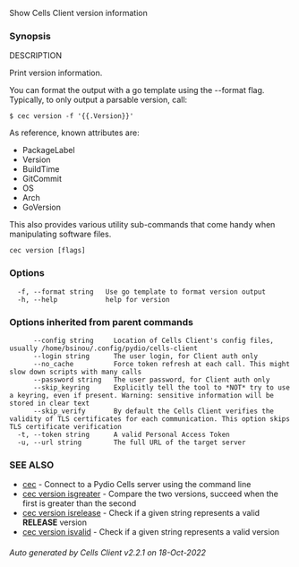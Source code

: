 Show Cells Client version information

### Synopsis


DESCRIPTION

  Print version information.

  You can format the output with a go template using the --format flag.
  Typically, to only output a parsable version, call:

    $ cec version -f '{{.Version}}'
 
  As reference, known attributes are:
   - PackageLabel
   - Version
   - BuildTime
   - GitCommit
   - OS
   - Arch
   - GoVersion

  This also provides various utility sub-commands that come handy when manipulating software files. 


```
cec version [flags]
```

### Options

```
  -f, --format string   Use go template to format version output
  -h, --help            help for version
```

### Options inherited from parent commands

```
      --config string     Location of Cells Client's config files, usually /home/bsinou/.config/pydio/cells-client
      --login string      The user login, for Client auth only
      --no_cache          Force token refresh at each call. This might slow down scripts with many calls
      --password string   The user password, for Client auth only
      --skip_keyring      Explicitly tell the tool to *NOT* try to use a keyring, even if present. Warning: sensitive information will be stored in clear text
      --skip_verify       By default the Cells Client verifies the validity of TLS certificates for each communication. This option skips TLS certificate verification
  -t, --token string      A valid Personal Access Token
  -u, --url string        The full URL of the target server
```

### SEE ALSO

* [cec](cec)	 - Connect to a Pydio Cells server using the command line
* [cec version isgreater](cec-version-isgreater)	 - Compare the two versions, succeed when the first is greater than the second
* [cec version isrelease](cec-version-isrelease)	 - Check if a given string represents a valid **RELEASE** version
* [cec version isvalid](cec-version-isvalid)	 - Check if a given string represents a valid version

###### Auto generated by Cells Client v2.2.1 on 18-Oct-2022

